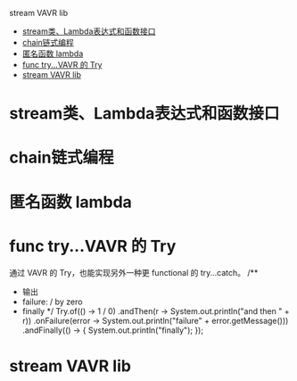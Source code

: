 
stream  VAVR lib

<!-- TOC -->

- [stream类、Lambda表达式和函数接口](#stream类lambda表达式和函数接口)
- [chain链式编程](#chain链式编程)
- [匿名函数 lambda](#匿名函数-lambda)
- [func  try...VAVR 的 Try](#func--tryvavr-的-try)
- [stream  VAVR lib](#stream--vavr-lib)

<!-- /TOC -->


# stream类、Lambda表达式和函数接口
# chain链式编程

# 匿名函数 lambda

# func  try...VAVR 的 Try
通过 VAVR 的 Try，也能实现另外一种更 functional 的 try...catch。
/**
* 输出
*	 failure: / by zero
*  finally
*/
Try.of(() -> 1 / 0)
    .andThen(r -> System.out.println("and then " + r))
    .onFailure(error -> System.out.println("failure" + error.getMessage()))
    .andFinally(() -> {
      System.out.println("finally");
    });

# stream  VAVR lib


